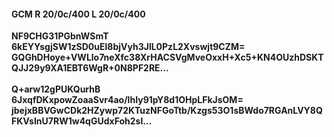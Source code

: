 #### GCM R 20/0c/400 L 20/0c/400
**NF9CHG31PGbnWSmT**<br/>**6kEYYsgjSW1zSD0uEl8bjVyh3JlL0PzL2Xvswjt9CZM=**<br/>**GQGhDHoye+VWLlo7neXfc38XrHACSVgMveOxxH+Xc5+KN4OUzhDSKTQJJ29y9XA1EBT6WgR+0N8PF2RE...**<br/><br/>
**Q+arw12gPUKQurhB**<br/>**6JxqfDKxpowZoaaSvr4ao/lhIy91pY8d1OHpLFkJsOM=**<br/>**jbejxBBVGwCDk2HZywp72KTuzNFGoTtb/Kzgs53O1sBWdo7RGAnLVY8QFKVsInU7RW1w4qGUdxFoh2sI...**